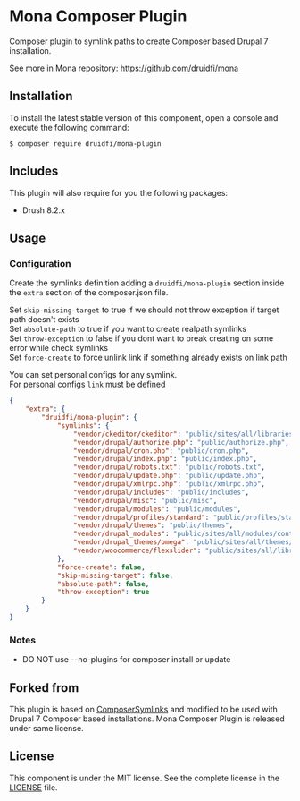 # Mona Composer Plugin

Composer plugin to symlink paths to create Composer based Drupal 7 installation.

See more in Mona repository: https://github.com/druidfi/mona

## Installation

To install the latest stable version of this component, open a console and execute the following command:

```
$ composer require druidfi/mona-plugin
```

## Includes

This plugin will also require for you the following packages:

- Drush 8.2.x

## Usage

### Configuration

Create the symlinks definition adding a `druidfi/mona-plugin` section inside the `extra` section of the composer.json
file.

Set `skip-missing-target` to true if we should not throw exception if target path doesn't exists  
Set `absolute-path` to true if you want to create realpath symlinks  
Set `throw-exception` to false if you dont want to break creating on some error while check symlinks  
Set `force-create` to force unlink link if something already exists on link path    

You can set personal configs for any symlink.  
For personal configs `link` must be defined  

```json
{
    "extra": {
        "druidfi/mona-plugin": {
            "symlinks": {
                "vendor/ckeditor/ckeditor": "public/sites/all/libraries/ckeditor",
                "vendor/drupal/authorize.php": "public/authorize.php",
                "vendor/drupal/cron.php": "public/cron.php",
                "vendor/drupal/index.php": "public/index.php",
                "vendor/drupal/robots.txt": "public/robots.txt",
                "vendor/drupal/update.php": "public/update.php",
                "vendor/drupal/xmlrpc.php": "public/xmlrpc.php",
                "vendor/drupal/includes": "public/includes",
                "vendor/drupal/misc": "public/misc",
                "vendor/drupal/modules": "public/modules",
                "vendor/drupal/profiles/standard": "public/profiles/standard",
                "vendor/drupal/themes": "public/themes",
                "vendor/drupal_modules": "public/sites/all/modules/contrib",
                "vendor/drupal_themes/omega": "public/sites/all/themes/omega",
                "vendor/woocommerce/flexslider": "public/sites/all/libraries/flexslider"
            },
            "force-create": false,
            "skip-missing-target": false,
            "absolute-path": false,
            "throw-exception": true
        }
    }
}
```

### Notes

- DO NOT use --no-plugins for composer install or update

## Forked from

This plugin is based on [ComposerSymlinks](https://github.com/somework/composer-symlinks) and modified to be used with
Drupal 7 Composer based installations. Mona Composer Plugin is released under same license.

## License

This component is under the MIT license. See the complete license in the [LICENSE](LICENSE) file.
